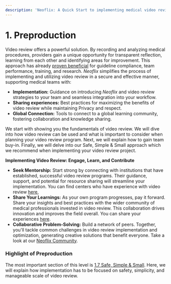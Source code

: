 ```yaml
---
description: 'Neoflix: A Quick Start to implementing medical video review'
---
```


# 1. Preproduction

Video review offers a powerful solution. By recording and analyzing medical procedures, providers gain a unique opportunity for transparent reflection, learning from each other and identifying areas for improvement. This approach has already [proven beneficial](../../welcome/neoflix/unburdening-the-process/improvement-in-care-through-video-review-research.md) for guideline compliance, team performance, training, and research. _Neoflix_ simplifies the process of implementing and utilizing video review in a secure and effective manner, supporting medical teams with:

* **Implementation:** Guidance on introducing _Neoflix_ and video review strategies to your team and seamless integration into your workflow.&#x20;
* **Sharing experiences:** Best practices for maximizing the benefits of video review while maintaining  Privacy and respect.&#x20;
* **Global Connection:** Tools to connect to a global learning community, fostering collaboration and knowledge sharing.

We start with showing you the fundamentals of video review. We will dive into how video review can be used and what is important to consider when planning your video review program. Next, we will explain how to gain team buy-in. Finally, we will delve into our Safe, Simple & Small approach which we recommend when implementing your video review project.

**Implementing Video Review: Engage, Learn, and Contribute**

* **Seek Mentorship:** Start strong by connecting with institutions that have established, successful video review programs. Their guidance, support, and potential for resource sharing will streamline your implementation. You can find centers who have experience with video review [here](1.9-learning-from-success-stories.md),&#x20;
* **Share Your Learnings:** As your own program progresses, pay it forward. Share your insights and best practices with the wider community of medical professionals invested in video review. This collaboration drives innovation and improves the field overall. You can share your experiences [here](1.10-shared-your-learnings.md).&#x20;
* **Collaborative Problem-Solving:** Build a network of peers. Together, you'll tackle common challenges in video review implementation and optimization, generating creative solutions that benefit everyone. Take a look at our [Neoflix Community](../../level-3-growth/13.-expanding-your-video-program/13.1-revolutionize-reflection-in-medical-care-join-the-network.md).

### Highlight of Preproduction

The most important section of this level is [1.7 Safe, Simple & Small](1.7-safe-simple-and-small/). Here, we will explain how implementation has to be focused on safety, simplicity, and manageable scale of video review.&#x20;
